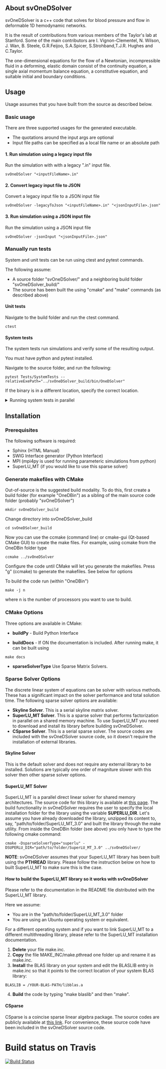 ## About svOneDSolver

svOneDSolver is a c++ code that solves for blood pressure and flow in deformable 1D hemodynamic networks. 

It is the result of contributions from various members of the Taylor's lab at Stanford. 
Some of the main contributors are I. Vignon-Clementel, N. Wilson, J. Wan, B. Steele, G.R.Feijoo, S.A.Spicer, S.Strohband,T.J.R. Hughes and C.Taylor.

The one-dimensional equations for the flow of a Newtonian, incompressible fluid in a deforming, elastic domain consist of the continuity equation, a single axial momentum balance equation, a constitutive equation, and suitable initial and boundary conditions. 

## Usage
Usage assumes that you have built from the source as described below.

### Basic usage
There are three supported usages for the generated executable. 
* The quotations around the input args are optional
* Input file paths can be specified as a local file name or an absolute path

#### 1. Run simulation using a legacy input file
Run the simulation with with a legacy ".in" input file.
~~~
svOneDSolver "<inputFileName>.in"
~~~

#### 2. Convert legacy input file to JSON
Convert a legacy input file to a JSON input file
~~~
svOneDSolver -legacyToJson "<inputFileName>.in" "<jsonInputFile>.json"
~~~

#### 3. Run simulation using a JSON input file
Run the simulation using a JSON input file
~~~
svOneDSolver -jsonInput "<jsonInputFile>.json"
~~~

### Manually run tests
System and unit tests can be run using ctest and pytest commands. 

The following assume:
* A source folder "svOneDSolver/" and a neighboring build folder "svOneDSolver_build/"
* The source has been built the using "cmake" and "make" commands (as described above)

#### Unit tests
Navigate to the build folder and run the ctest command.

~~~
ctest
~~~

#### System tests
The system tests run simulations and verify some of the resulting output. 

You must have python and pytest installed.

Navigate to the source folder, and run the following:

~~~
pytest Tests/SystemTests --relativeExePath="../svOneDSolver_build/bin/OneDSolver"
~~~

If the binary is in a different location, specify the correct location.

<details>
<summary>Running system tests in parallel</summary>
<br>

This offers some details for how to set up a python environment and install the relevant packages on linux, and then run the tests in parallel. Note that depending on the OS this setup process will vary, but the basic steps will remain the same.

Navigate to the source folder, and run the following:
    
```
sudo apt install python3-venv
python3 -m venv venv
source venv/bin/activate
pip install numpy pytest-xdist
```

With `xdist` available, run the tests in parallel (`-n <number of cores>`).
    
```
pytest Tests/SystemTests --relativeExePath="../svOneDSolver_build/bin/OneDSolver" -n auto
```
</details>

## Installation

### Prerequisites

The following software is required:

- Sphinx  (HTML Manual)
- SWIG Interface generator (Python Interface)
- MPI (mpi4py is used for running parameteric simulations from python)
- SuperLU_MT (if you would like to use this sparse solver)

### Generate makefiles with CMake

Out-of-source is the suggested build modality. To do this, first create a build folder (for example "OneDBin") as a sibling of the main source code folder (probably "svOneDSolver")

~~~
mkdir svOneDSolver_build
~~~

Change directory into svOneDSolver_build

~~~
cd svOneDSolver_build
~~~

Now you can use the ccmake (command line) or cmake-gui (Qt-based CMake GUI) to create the make files.
For example, using ccmake from the OneDBin folder type

~~~
ccmake ../svOneDSolver
~~~

Configure the code until CMake will let you generate the makefiles. Press "g" (ccmake) to generate the makefiles. See below for options

To build the code run (within "OneDBin")

~~~
make -j n
~~~

where n is the number of processors you want to use to build. 

### CMake Options

Three options are available in CMake:

- **buildPy** - Build Python Interface

- **buildDocs** - If ON the documentation is included. After running make, it can be built using
~~~
make docs
~~~
 
- **sparseSolverType** Use Sparse Matrix Solvers. 

### Sparse Solver Options

The discrete linear system of equations can be solver with various methods. 
These has a significant impact on the solver performance and total solution time. 
The following sparse solver options are available:

- **Skyline Solver**. This is a serial skyline matrix solver. 
- **SuperLU_MT Solver**. This is a sparse solver that performs factorization in parallel on a shared memory machine. To use SuperLU_MT you need to download and install its library before building svOneDSolver.
- **CSparse Solver**. This is a serial sparse solver. The source codes are included with the svOneDSolver source code, so it doesn't require the installation of external libraries. 

#### Skyline Solver

This is the default solver and does not require any external library to be installed. 
Solutions are typically one order of magniture slower with this solver then other sparse solver options. 

#### SuperLU_MT Solver

SuperLU_MT is a parallel direct linear solver for shared memory architectures. 
The source code for this library is available at  [this page](http://crd-legacy.lbl.gov/~xiaoye/SuperLU/).
The build functionality in svOneDSolver requires the user to specify the local installation folder for the library using the variable **SUPERLU_DIR**. Let's assume you have already downloaded the library, unzipped its content to, say, "path/to/folder/SuperLU_MT_3.0" and built the library through the make utility. From inside the OneDBin folder (see above) you only have to type the following cmake command:

~~~
cmake -DsparseSolverType="superlu" -DSUPERLU_DIR="path/to/folder/SuperLU_MT_3.0" ../svOneDSolver/
~~~

**NOTE**: svOneDSolver assumes that your SuperLU_MT library has been built using the **PTHREAD** library. Please follow the instruction below on how to built SuperLU_MT to make sure this is the case.

#### How to build the SuperLU_MT library so it works with svOneDSolver

Please refer to the documentation in the README file distributed with the SuperLU_MT library. 

Here we assume:

- You are in the "path/to/folder/SuperLU_MT_3.0" folder 
- You are using an Ubuntu operating system or equivalent.

For a different operating system and if you want to link SuperLU_MT to a different multithreading library, please refer to the SuperLU_MT installation documentation.

1. **Delete** your file make.inc.
2. **Copy** the file MAKE_INC/make.pthread one folder up and rename it as make.inc.
3. **Install** the BLAS library on your system and edit the BLASLIB entry in make.inc so that it points to the correct location of your system BLAS library:
~~~
BLASLIB = /YOUR-BLAS-PATH/libblas.a
~~~
4. **Build** the code by typing "make blaslib" and then "make". 

#### CSparse

CSparse is a coincise sparse linear algebra package. 
The source codes are publicly available at [this link](http://people.sc.fsu.edu/~jburkardt/c_src/csparse/csparse.html).
For convenience, these source code have been included in the svOneDSolver source code.

# Build status on Travis
[![Build Status](https://travis-ci.org/SimVascular/svOneDSolver.svg?branch=master)](https://travis-ci.org/SimVascular/svOneDSolver)
